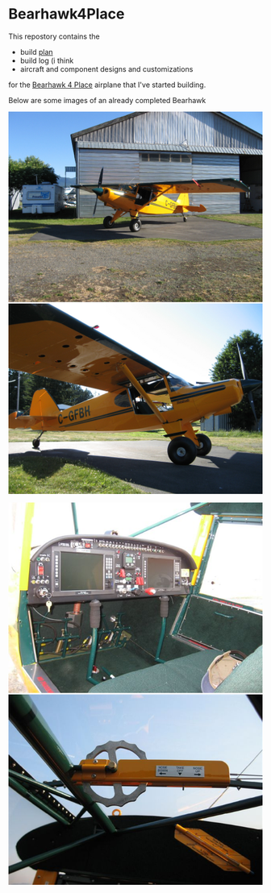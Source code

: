 # Bearhawk4Place

This repostory contains the 
 - build [plan](plans/)
 - build log (i think
 - aircraft and component designs and customizations
 
for the [Bearhawk 4 Place](http://https://bearhawkaircraft.com) airplane that I've started building.

Below are some images of an already completed Bearhawk

![](/assets/images/CGFBH1.jpg)![](/assets/images/CGFBH2.jpg)

![](/assets/images/CGFBH3.jpg)![](/assets/images/CGFBH4.jpg)

# 
